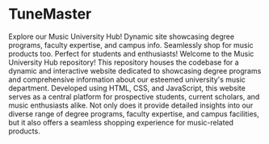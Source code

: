 # TuneMaster
Explore our Music University Hub! Dynamic site showcasing degree programs, faculty expertise, and campus info. Seamlessly shop for music products too. Perfect for students and enthusiasts!
Welcome to the Music University Hub repository! This repository houses the codebase for a dynamic and interactive website dedicated to showcasing degree programs and comprehensive information about our esteemed university's music department. Developed using HTML, CSS, and JavaScript, this website serves as a central platform for prospective students, current scholars, and music enthusiasts alike. Not only does it provide detailed insights into our diverse range of degree programs, faculty expertise, and campus facilities, but it also offers a seamless shopping experience for music-related products.
